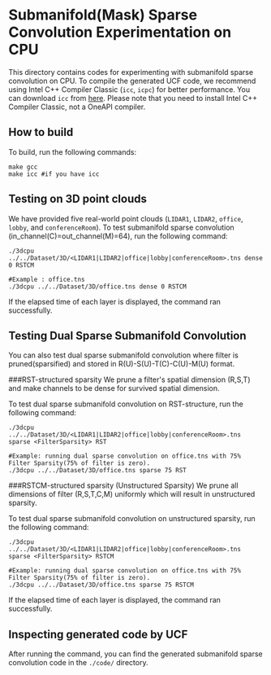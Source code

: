 # Submanifold(Mask) Sparse Convolution Experimentation on CPU
This directory contains codes for experimenting with submanifold sparse convolution on CPU. 
To compile the generated UCF code, we recommend using Intel C++ Compiler Classic (`icc`, `icpc`) for better performance. You can download `icc` from [here](https://www.intel.com/content/www/us/en/developer/tools/oneapi/dpc-compiler.html#gs.fyw7ne). Please note that you need to install Intel C++ Compiler Classic, not a OneAPI compiler. 


## How to build 
To build, run the following commands:

    make gcc 
    make icc #if you have icc
    
## Testing on 3D point clouds
We have provided five real-world point clouds (`LIDAR1`, `LIDAR2`, `office`, `lobby`, and `conferenceRoom`).
To test submanifold sparse convolution (in_channel(C)=out_channel(M)=64), run the following command:

    ./3dcpu ../../Dataset/3D/<LIDAR1|LIDAR2|office|lobby|conferenceRoom>.tns dense 0 RSTCM

    #Example : office.tns
    ./3dcpu ../../Dataset/3D/office.tns dense 0 RSTCM
        
If the elapsed time of each layer is displayed, the command ran successfully.


## Testing Dual Sparse Submanifold Convolution
You can also test dual sparse submanifold convolution where filter is pruned(sparsified) and stored in R(U)-S(U)-T(C)-C(U)-M(U) format. 

###RST-structured sparsity 
We prune a filter's spatial dimension (R,S,T) and make channels to be dense for survived spatial dimension. 

To test dual sparse submanifold convolution on RST-structure, run the following command:

    ./3dcpu ../../Dataset/3D/<LIDAR1|LIDAR2|office|lobby|conferenceRoom>.tns sparse <FilterSparsity> RST

    #Example: running dual sparse convolution on office.tns with 75% Filter Sparsity(75% of filter is zero).
    ./3dcpu ../../Dataset/3D/office.tns sparse 75 RST
 
###RSTCM-structured sparsity (Unstructured Sparsity)
We prune all dimensions of filter (R,S,T,C,M) uniformly which will result in unstructured sparsity. 

To test dual sparse submanifold convolution on unstructured sparsity, run the following command:

    ./3dcpu ../../Dataset/3D/<LIDAR1|LIDAR2|office|lobby|conferenceRoom>.tns sparse <FilterSparsity> RSTCM

    #Example: running dual sparse convolution on office.tns with 75% Filter Sparsity(75% of filter is zero).
    ./3dcpu ../../Dataset/3D/office.tns sparse 75 RSTCM
 
If the elapsed time of each layer is displayed, the command ran successfully.

## Inspecting generated code by UCF
After running the command, you can find the generated submanifold sparse convolution code in the `./code/` directory.

